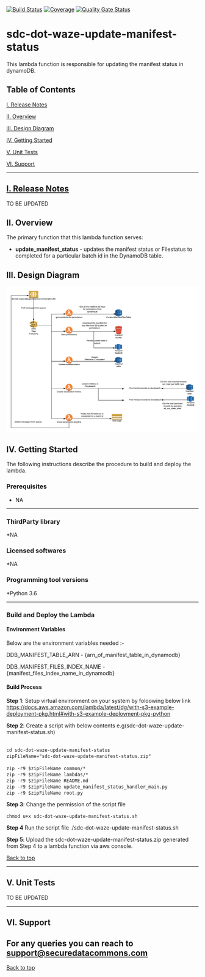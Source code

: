 [![Build Status](https://travis-ci.org/usdot-jpo-sdc-projects/sdc-dot-waze-update-manifest-status.svg?branch=master)](https://travis-ci.org/usdot-jpo-sdc-projects/sdc-dot-waze-update-manifest-status)
[![Coverage](https://sonarcloud.io/api/project_badges/measure?project=usdot-jpo-sdc_sdc-dot-waze-update-manifest-status&metric=coverage)](https://sonarcloud.io/dashboard?id=usdot-jpo-sdc_sdc-dot-waze-update-manifest-status)
[![Quality Gate Status](https://sonarcloud.io/api/project_badges/measure?project=usdot-jpo-sdc_sdc-dot-waze-update-manifest-status&metric=alert_status)](https://sonarcloud.io/dashboard?id=usdot-jpo-sdc_sdc-dot-waze-update-manifest-status)

# sdc-dot-waze-update-manifest-status
This lambda function is responsible for updating the manifest status in dynamoDB.

<a name="toc"/>

## Table of Contents

[I. Release Notes](#release-notes)

[II. Overview](#overview)

[III. Design Diagram](#design-diagram)

[IV. Getting Started](#getting-started)

[V. Unit Tests](#unit-tests)

[VI. Support](#support)

---

<a name="release-notes"/>


## [I. Release Notes](ReleaseNotes.md)
TO BE UPDATED

<a name="overview"/>

## II. Overview
The primary function that this lambda function serves:
* **update_manifest_status** - updates the manifest status or Filestatus to completed for a particular batch id in the DynamoDB table.

<a name="design-diagram"/>

## III. Design Diagram

![sdc-dot-waze-update-manifest-status](images/waze-data-persistence.png)

<a name="getting-started"/>

## IV. Getting Started

The following instructions describe the procedure to build and deploy the lambda.

### Prerequisites
* NA 

---
### ThirdParty library

*NA

### Licensed softwares

*NA

### Programming tool versions

*Python 3.6


---
### Build and Deploy the Lambda

#### Environment Variables
Below are the environment variables needed :- 

DDB_MANIFEST_TABLE_ARN - {arn_of_manifest_table_in_dynamodb}

DDB_MANIFEST_FILES_INDEX_NAME - {manifest_files_index_name_in_dynamodb}

#### Build Process

**Step 1**: Setup virtual environment on your system by foloowing below link
https://docs.aws.amazon.com/lambda/latest/dg/with-s3-example-deployment-pkg.html#with-s3-example-deployment-pkg-python

**Step 2**: Create a script with below contents e.g(sdc-dot-waze-update-manifest-status.sh)
```#!/bin/sh

cd sdc-dot-waze-update-manifest-status
zipFileName="sdc-dot-waze-update-manifest-status.zip"

zip -r9 $zipFileName common/*
zip -r9 $zipFileName lambdas/*
zip -r9 $zipFileName README.md
zip -r9 $zipFileName update_manifest_status_handler_main.py
zip -r9 $zipFileName root.py
```

**Step 3**: Change the permission of the script file

```
chmod u+x sdc-dot-waze-update-manifest-status.sh
```

**Step 4** Run the script file
./sdc-dot-waze-update-manifest-status.sh

**Step 5**: Upload the sdc-dot-waze-update-manifest-status.zip generated from Step 4 to a lambda function via aws console.

[Back to top](#toc)

---
<a name="unit-tests"/>

## V. Unit Tests

TO BE UPDATED

---
<a name="support"/>

## VI. Support

For any queries you can reach to support@securedatacommons.com
---
[Back to top](#toc)
